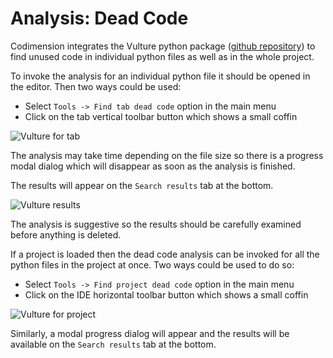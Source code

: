 Analysis: Dead Code
===================

Codimension integrates the Vulture python package
([github repository](https://github.com/jendrikseipp/vulture))
to find unused code in individual python files as well as in the whole project.

To invoke the analysis for an individual python file it should be opened in
the editor. Then two ways could be used:

- Select `Tools -> Find tab dead code` option in the main menu
- Click on the tab vertical toolbar button which shows a small coffin

![Vulture for tab](vulturetab.png "Vulture for tab")

The analysis may take time depending on the file size so there is a
progress modal dialog which will disappear as soon as the analysis is
finished.

The results will appear on the `Search results` tab at the bottom.

![Vulture results](vultureresult.png "Vulture results")

The analysis is suggestive so the results should be carefully examined
before anything is deleted.


If a project is loaded then the dead code analysis can be invoked for all
the python files in the project at once. Two ways could be used to do so:

- Select `Tools -> Find project dead code` option in the main menu
- Click on the IDE horizontal toolbar button which shows a small coffin

![Vulture for project](vultureprj.png "Vulture for project")

Similarly, a modal progress dialog will appear and the results will be
available on the `Search results` tab at the bottom.

